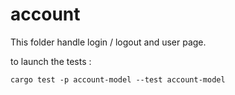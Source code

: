 # account

This folder handle login / logout and user page.

to launch the tests :

```
cargo test -p account-model --test account-model
```